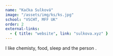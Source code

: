 ```yaml
---
name: "Kačka Sulková"
image: "/assets/img/ks/ks.jpg"
school: "VSCHT, MFF UK"
order: 2
external-links:
  - { title: "website", link: "sulkova.xyz" }
---
```


I like chemisty, food, sleep and the person <span class="kacka-text"></span>.
